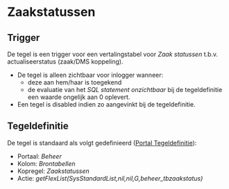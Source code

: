 # Zaakstatussen

## Trigger

De tegel is een trigger voor een vertalingstabel voor *Zaak statussen* t.b.v. actualiseerstatus (zaak/DMS koppeling).

* De tegel is alleen zichtbaar voor inlogger wanneer:
  * deze aan hem/haar is toegekend
  * de evaluatie van het *SQL statement onzichtbaar* bij de tegeldefinitie een waarde ongelijk aan 0 oplevert.
* Een tegel is disabled indien zo aangevinkt bij de tegeldefinitie.

## Tegeldefinitie

De tegel is standaard als volgt gedefinieerd ([Portal Tegeldefinitie](../../../../instellen_inrichten/portaldefinitie/portal_tegel.md)):

* Portaal: *Beheer*
* Kolom: *Brontabellen*
* Kopregel: *Zaakstatussen*
* Actie: *getFlexList(SysStandardList,nil,nil,G,beheer_tbzaakstatus)*
